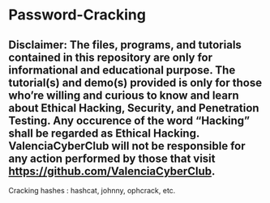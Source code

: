 # Password-Cracking
## Disclaimer: The files, programs, and tutorials contained in this repository are only for informational and educational purpose. The tutorial(s) and demo(s) provided is only for those who’re willing and curious to know and learn about Ethical Hacking, Security, and Penetration Testing. Any occurence of the word “Hacking” shall be regarded as Ethical Hacking. ValenciaCyberClub will not be responsible for any action performed by those that visit https://github.com/ValenciaCyberClub.
Cracking hashes : hashcat, johnny, ophcrack, etc.
